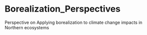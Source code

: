 # Borealization_Perspectives
Perspective on Applying borealization to climate change impacts in Northern ecosystems
